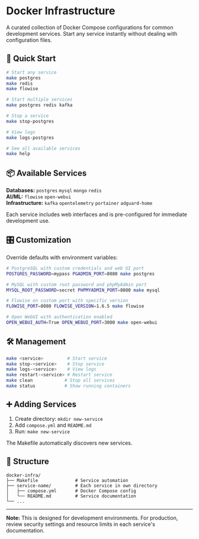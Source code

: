 # Docker Infrastructure

A curated collection of Docker Compose configurations for common development services. Start any service instantly without dealing with configuration files.

## 🚀 Quick Start

```bash
# Start any service
make postgres
make redis
make flowise

# Start multiple services
make postgres redis kafka

# Stop a service
make stop-postgres

# View logs
make logs-postgres

# See all available services
make help
```

## 📦 Available Services

**Databases:** `postgres` `mysql` `mongo` `redis`  
**AI/ML:** `flowise` `open-webui`  
**Infrastructure:** `kafka` `opentelemetry` `portainer` `adguard-home`

Each service includes web interfaces and is pre-configured for immediate development use.

## 🎛️ Customization

Override defaults with environment variables:

```bash
# PostgreSQL with custom credentials and web UI port
POSTGRES_PASSWORD=mypass PGADMIN_PORT=8080 make postgres

# MySQL with custom root password and phpMyAdmin port
MYSQL_ROOT_PASSWORD=secret PHPMYADMIN_PORT=8080 make mysql

# Flowise on custom port with specific version
FLOWISE_PORT=8080 FLOWISE_VERSION=1.6.5 make flowise

# Open WebUI with authentication enabled
OPEN_WEBUI_AUTH=True OPEN_WEBUI_PORT=3000 make open-webui
```

## 🛠️ Management

```bash
make <service>         # Start service
make stop-<service>    # Stop service  
make logs-<service>    # View logs
make restart-<service> # Restart service
make clean            # Stop all services
make status           # Show running containers
```

## ➕ Adding Services

1. Create directory: `mkdir new-service`
2. Add `compose.yml` and `README.md`
3. Run: `make new-service`

The Makefile automatically discovers new services.

## 📁 Structure

```
docker-infra/
├── Makefile              # Service automation
├── service-name/         # Each service in own directory
│   ├── compose.yml       # Docker Compose config
│   └── README.md         # Service documentation
└── ...
```

---

**Note:** This is designed for development environments. For production, review security settings and resource limits in each service's documentation.